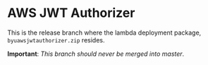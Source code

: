 # AWS JWT Authorizer

This is the release branch where the lambda deployment package, `byuawsjwtauthorizer.zip` resides.

**Important**: *This branch should never be merged into master*.

